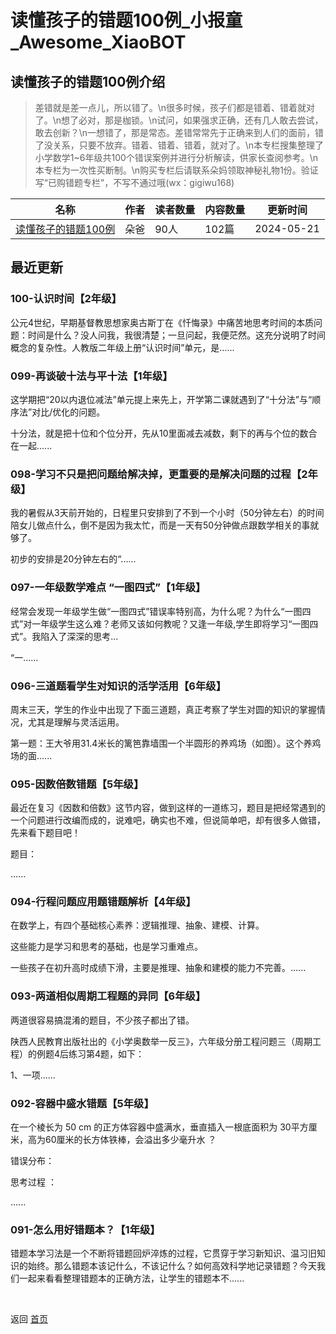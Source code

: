 # 读懂孩子的错题100例_小报童_Awesome_XiaoBOT

## 读懂孩子的错题100例介绍
> 差错就是差一点儿，所以错了。\n很多时候，孩子们都是错着、错着就对了。\n想了必对，那是枷锁。\n试问，如果强求正确，还有几人敢去尝试，敢去创新？\n一想错了，那是常态。差错常常先于正确来到人们的面前，错了没关系，只要不放弃。错着、错着、错着，就对了。\n本专栏搜集整理了小学数学1~6年级共100个错误案例并进行分析解读，供家长查阅参考。\n本专栏为一次性买断制。\n购买专栏后请联系朵妈领取神秘礼物1份。验证写“已购错题专栏”，不写不通过哦(wx：gigiwu168)  
  


|名称|作者|读者数量|内容数量|更新时间|
|---|---|---|---|---|
|[读懂孩子的错题100例](https://xiaobot.net/p/duoba101?refer=9c3f1c95-a052-465a-9902-f6d75080262a)|朵爸|90人|102篇|2024-05-21|

## 最近更新
### 100-认识时间【2年级】

公元4世纪，早期基督教思想家奥古斯丁在《忏悔录》中痛苦地思考时间的本质问题：时间是什么？没人问我，我很清楚；一旦问起，我便茫然。这充分说明了时间概念的复杂性。人教版二年级上册“认识时间”单元，是......

### 099-再谈破十法与平十法【1年级】

这学期把“20以内退位减法”单元提上来先上，开学第二课就遇到了“十分法”与“顺序法”对比/优化的问题。

十分法，就是把十位和个位分开，先从10里面减去减数，剩下的再与个位的数合在一起......

### 098-学习不只是把问题给解决掉，更重要的是解决问题的过程【2年级】

我的暑假从3天前开始的，日程里只安排到了不到一个小时（50分钟左右）的时间陪女儿做点什么，倒不是因为我太忙，而是一天有50分钟做点跟数学相关的事就够了。

初步的安排是20分钟左右的“......

### 097-一年级数学难点 “一图四式”【1年级】

经常会发现一年级学生做“一图四式”错误率特别高，为什么呢？为什么“一图四式”对一年级学生这么难？老师又该如何教呢？又逢一年级,学生即将学习“一图四式”。我陷入了深深的思考...

“一......

### 096-三道题看学生对知识的活学活用【6年级】

周末三天，学生的作业中出现了下面三道题，真正考察了学生对圆的知识的掌握情况，尤其是理解与灵活运用。

第一题：王大爷用31.4米长的篱笆靠墙围一个半圆形的养鸡场（如图）。这个养鸡场的面......

### 095-因数倍数错题【5年级】

最近在复习《因数和倍数》这节内容，做到这样的一道练习，题目是把经常遇到的一个问题进行改编而成的，说难吧，确实也不难，但说简单吧，却有很多人做错，先来看下题目吧！

题目：

......

### 094-行程问题应用题错题解析【4年级】

在数学上，有四个基础核心素养：逻辑推理、抽象、建模、计算。

这些能力是学习和思考的基础，也是学习重难点。

一些孩子在初升高时成绩下滑，主要是推理、抽象和建模的能力不完善。......

### 093-两道相似周期工程题的异同【6年级】

两道很容易搞混淆的题目，不少孩子都出了错。

陕西人民教育出版社出的《小学奥数举一反三》，六年级分册工程问题三（周期工程）的例题4后练习第4题，如下：

1、一项......

### 092-容器中盛水错题【5年级】

在一个棱长为 50 cm 的正方体容器中盛满水，垂直插入一根底面积为 30平方厘米，高为60厘米的长方体铁棒，会溢出多少毫升水 ？

错误分布：

思考过程 ：

......

### 091-怎么用好错题本？【1年级】

错题本学习法是一个不断将错题回炉淬炼的过程，它贯穿于学习新知识、温习旧知识的始终。那么错题本该记什么，不该记什么？如何高效科学地记录错题？今天我们一起来看看整理错题本的正确方法，让学生的错题本不......


<a href="https://github.com/Reno9527/awesome-xiaobot" style="color: white; text-decoration: none;">awesome-xiaobot</a>

返回 [首页](../README.md)
